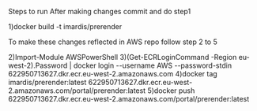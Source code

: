 Steps to run
After making changes commit and do step1

1)docker build -t imardis/prerender 

To make these changes reflected in AWS repo follow step 2 to 5

2)Import-Module AWSPowerShell
3)(Get-ECRLoginCommand -Region eu-west-2).Password | docker login --username AWS --password-stdin 622950713627.dkr.ecr.eu-west-2.amazonaws.com
4)docker tag imardis/prerender:latest 622950713627.dkr.ecr.eu-west-2.amazonaws.com/portal/prerender:latest
5)docker push 622950713627.dkr.ecr.eu-west-2.amazonaws.com/portal/prerender:latest